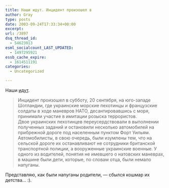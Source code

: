 ```yaml
---
title: Наши идут. Инцидент произошел в
author: Gray
type: posts
date: 2003-09-24T17:33:34+00:00
excerpt:
url: /3897
dsq_thread_id:
  - 54623013
esml_socialcount_LAST_UPDATED:
  - 1497295921
essb_cache_expire:
  - 1614511191
categories:
  - Uncategorized

---
```








Наши <a href="http://www.korrespondent.net/main/79614/" target="_blank">идут</a>.

> Инцидент произошел в субботу, 20 сентября, на юго-западе Шотландии, где украинские морские пехотинцы и французские солдаты в ходе маневров НАТО, десантировавшись с моря, принимали участие в имитации розыска террористов.  
> Двое украинских пехотинцев переусердствовали в выполнении полученных заданий и остановили несколько автомобилей на прибрежной дороге под населенным пунктом Форт Уильям.  
> Автомобилисты, в свою очередь, были изумлены тем, что на сельской дороге их останавливают не сотрудники британской транспортной полиции, а вооруженные украинские военные. У одного из водителей, понятия не имевшего о натовских маневрах, в машине были дети, которые, по словам отца, были немало напуганы. 

Представляю, как были напуганы родители, &#8212; сбылся кошмар их детства&#8230; :).